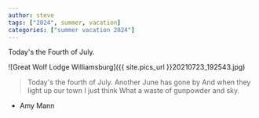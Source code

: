```yaml
---
author: steve
tags: ["2024", summer, vacation]
categories: ["summer vacation 2024"]
---
```

Today's the Fourth of July.  


![Great Wolf Lodge Williamsburg]({{ site.pics_url }}20210723_192543.jpg)

>Today's the fourth of July.
>Another June has gone by
>And when they light up our town I just think
>What a waste of gunpowder and sky.  

- Amy Mann
